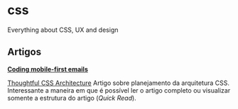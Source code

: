 # css
Everything about CSS, UX and design

## Artigos

[__Coding mobile-first emails__](https://medium.com/cm-engineering/coding-mobile-first-emails-1513ac4673e#.kxx2nm1h2)

[Thoughtful CSS Architecture](https://seesparkbox.com/foundry/thoughtful_css_architecture)
Artigo sobre planejamento da arquitetura CSS. Interessante a maneira em que é possível ler o artigo completo ou visualizar somente a estrutura do artigo (_Quick Read_).
